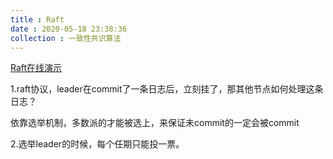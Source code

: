 ```yaml
---
title : Raft
date : 2020-05-18 23:38:36
collection : 一致性共识算法
---
```


[Raft在线演示](https://github.com/klboke/raft-animation)

1.raft协议，leader在commit了一条日志后，立刻挂了，那其他节点如何处理这条日志？

依靠选举机制，多数派的才能被选上，来保证未commit的一定会被commit

2.选举leader的时候，每个任期只能投一票。
